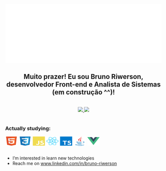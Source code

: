 <div align="center">
  <img src="header.svg">
  <h2>Muito prazer! Eu sou Bruno Riwerson, desenvolvedor Front-end e Analista de Sistemas (em construção ^^)!</h2>
</div><br>

<div align="center">
  <a href="https://github.com/vanriwerson">
  <img height="180em" src="https://github-readme-stats.vercel.app/api?username=vanriwerson&show_icons=true&theme=merko&include_all_commits=true&count_private=true"/>
  <img height="180em" src="https://github-readme-stats.vercel.app/api/top-langs/?username=vanriwerson&layout=compact&langs_count=7&theme=merko"/>
  </a>
</div>
  
<div style="display: inline_block"><br>
  <h3>Actually studying:</h3>
  <img align="center" height="30" width="40" src="https://raw.githubusercontent.com/devicons/devicon/master/icons/html5/html5-original.svg">
  <img align="center" height="30" width="40" src="https://raw.githubusercontent.com/devicons/devicon/master/icons/css3/css3-original.svg">
  <img align="center" height="30" width="40" src="https://raw.githubusercontent.com/devicons/devicon/master/icons/javascript/javascript-plain.svg">
  <img align="center" height="30" width="40" src="https://raw.githubusercontent.com/devicons/devicon/master/icons/react/react-original.svg">
  <img align="center" height="30" width="40" src="https://raw.githubusercontent.com/devicons/devicon/master/icons/typescript/typescript-original.svg">
  <img align="center" height="30" width="40" src="https://raw.githubusercontent.com/devicons/devicon/master/icons/java/java-original.svg">
  <img align="center" height="30" width="40" src="https://raw.githubusercontent.com/devicons/devicon/master/icons/vuejs/vuejs-original.svg">
</div><br>

- I’m interested in learn new technologies
- Reach me on www.linkedin.com/in/bruno-riwerson

<!---
vanriwerson/vanriwerson is a ✨ special ✨ repository because its `README.md` (this file) appears on your GitHub profile.
You can click the Preview link to take a look at your changes.
--->
